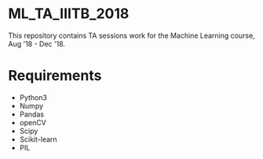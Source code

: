 # ML_TA_IIITB_2018
This repository contains TA sessions work for the Machine Learning course, Aug '18 - Dec '18.


# Requirements

* Python3
* Numpy
* Pandas 
* openCV
* Scipy
* Scikit-learn
* PIL



